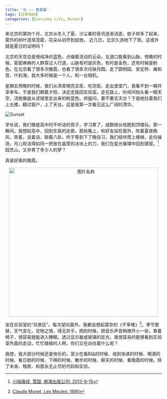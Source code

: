 ```yaml
---
title: '北 —— 春夏篇'
tags: [日常琐碎]
categories: [Everyday Life, Murmur]
---
```


来北京的第四个月，北京从冬入了夏，沙尘暴的音讯逐渐消逝，蚊子却多了起来，窗外的树叶逐渐茂密，花朵从初开到绽放。
近几日，北京久违地下了雨。这或许就是夏日的证明吗？

<!--more-->

北京的天空总是很纯净的蓝色，点缀着流动的云朵。五道口能看到山脉，傍晚的时候，密密麻麻的人群穿过人行道，山脉有时是灰色，有时是金色，还有时候是粉色。在北京看了很多次晚霞，也看了很多次月缺月圆。走了圆明园、安定桥、雍和宫、什刹海，我大多时候是一个人，和一台相机。

星期五傍晚的时候，我们从清青喝完豆浆、吃完饭，走出食堂门，竟看不到一辆共享单车，于是我们朝着夕阳，决定走路回实验室。走在路上，吵闹间抬头看一眼天空，活脱像是从滤镜里走出来的粉蓝色。师姐问，要不要去天台？于是她拉着我们上五楼，翻过窗户，上了天台。这是我第一次看见这么广阔的清华。

![Sunset](https://xtopia-1258297046.cos.ap-shanghai.myqcloud.com/sunset.jpg)

学长说，我们像是高中时不听话的孩子，学习累了，成群结伙地跑到顶楼玩。那一瞬间，我想起高中，回到东辰的走廊，那些晚上，和好友站在窗外，吹着夏夜晚风，笑着，说着话，聊着八卦。终于等到下了晚自习，我们结伴爬上楼梯，走向操场，月儿皎洁得如同一把放在晶莹的冰块上的刀，我们在星光璀璨中回到寝室。[^1] 园艺山，又孕育了多少人的梦？

真是好美的晚霞。

<div  align="center">    
 <img src="https://xtopia-1258297046.cos.ap-shanghai.myqcloud.com/thu.jpg" width = "480" alt="图片名称" align=center />
</div>

坐在实验室的“风景区”。每次望向窗外，我都会想起莫奈的《干草堆》[^2]，季节更替，天气变化，览物之情，得无异乎。困的时候，把音乐声音稍微开小一些，靠着椅子，很容易就能进入睡眠。透过显示器或玻璃的反光，我很容易的能够看到实验室外面的走动，忙忙碌碌的人啊，你们又在向往着什么呢？

我想，我大部分时候还是快乐的，至少在看B站的时候、收到快递的时候、喝酒的时候、看日剧的时候、下棋的时候、散步的时候、聊天的时候、看晚霞的时候。除了未来、租房、和那永无止尽的代码和实验。

[^1]: [川端康成, 雪国, 南海出版公司: 2013-9-15](https://book.douban.com/subject/24736899/)
[^2]: [Claude Monet, Les Meules: 1890](https://zh.wikipedia.org/wiki/%E4%B9%BE%E8%8D%89%E5%A0%86_(%E8%8E%AB%E5%A5%88))
